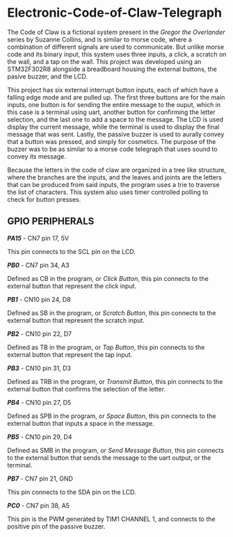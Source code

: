 # Electronic-Code-of-Claw-Telegraph

The Code of Claw is a fictional system present in the _Gregor the Overlander_ series by Suzanne Collins, and is similar to morse code, where a combination of different
signals are used to communicate. But unlike morse code and its binary input, this system uses three inputs, a click, a scratch on the wall, and a tap on the wall.
This project was developed using an STM32F302R8 alongside a breadboard housing the external buttons, the pasive buzzer, and the LCD.

This project has six external interrupt button inputs, each of which have a falling edge mode and are pulled up. The first three buttons are for the main inputs, one 
button is for sending the entire message to the ouput, which in this case is a terminal using uart, another button for confirming the letter selection, and the last one
to add a space to the message. The LCD is used display the current message, while the terminal is used to display the final message that was sent. Lastly, the passive
buzzer is used to aurally convey that a button was pressed, and simply for cosmetics. The purpose of the buzzer was to be as similar to a morse code telegraph that uses
sound to convey its message.

Because the letters in the code of claw are organized in a tree like structure, where the branches are the inputs, and the leaves and joints are the letters that can be
produced from said inputs, the program uses a trie to traverse the list of characters. This system also uses timer controlled polling to check for button presses.

## GPIO PERIPHERALS

**_PA15_** - CN7 pin 17, 5V

This pin connects to the SCL pin on the LCD.

**_PB0_** - CN7 pin 34, A3

Defined as CB in the program, or _Click Button_, this pin connects to the external button that represent the click input.

**_PB1_** - CN10 pin 24, D8

Defined as SB in the program, or _Scratch Button_, this pin connects to the external button that represent the scratch input.

**_PB2_** - CN10 pin 22, D7

Defined as TB in the program, or _Tap Button_, this pin connects to the external button that represent the tap input.

**_PB3_** - CN10 pin 31, D3

Defined as TRB in the program, or _Transmit Button_, this pin connects to the external button that confirms the selection of the letter.

**_PB4_** - CN10 pin 27, D5

Defined as SPB in the program, or _Space Button_, this pin connects to the external button that inputs a space in the message.

**_PB5_** - CN10 pin 29, D4

Defined as SMB in the program, or _Send Message Button_, this pin connects to the external button that sends the message to the uart output, or the terminal.

**_PB7_** - CN7 pin 21, GND

This pin connects to the SDA pin on the LCD.

**_PC0_** - CN7 pin 38, A5

This pin is the PWM generated by TIM1 CHANNEL 1, and connects to the positive pin of the passive buzzer.

